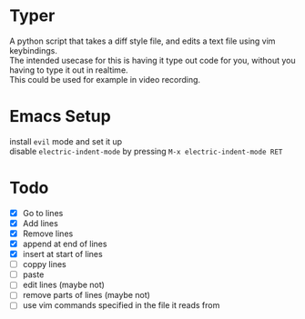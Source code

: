 # Typer
A python script that takes a diff style file, and edits a text file using vim keybindings.  
The intended usecase for this is having it type out code for you, without you having to type it out in realtime.  
This could be used for example in video recording.

# Emacs Setup
install `evil` mode and set it up  
disable `electric-indent-mode` by pressing `M-x electric-indent-mode RET`  

# Todo
- [x] Go to lines
- [x] Add lines
- [x] Remove lines
- [x] append at end of lines
- [x] insert at start of lines
- [ ] coppy lines
- [ ] paste
- [ ] edit lines (maybe not)
- [ ] remove parts of lines (maybe not)
- [ ] use vim commands specified in the file it reads from
